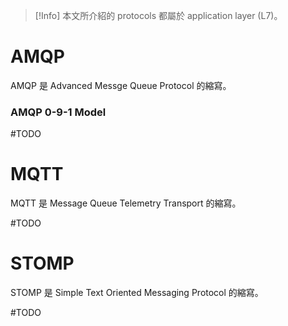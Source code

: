 >[!Info]
>本文所介紹的 protocols 都屬於 application layer (L7)。

# AMQP

AMQP 是 Advanced Messge Queue Protocol 的縮寫。

### AMQP 0-9-1 Model

#TODO 

# MQTT

MQTT 是 Message Queue Telemetry Transport 的縮寫。

#TODO 

# STOMP

STOMP 是 Simple Text Oriented Messaging Protocol 的縮寫。

#TODO 
